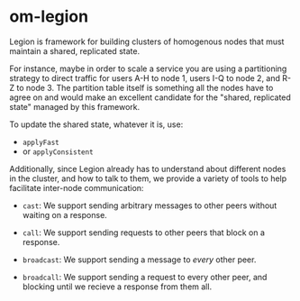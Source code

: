 # om-legion

Legion is framework for building clusters of homogenous nodes that must
maintain a shared, replicated state.

For instance, maybe in order to scale a service you are using a partitioning
strategy to direct traffic for users A-H to node 1, users I-Q to node 2, and
R-Z to node 3. The partition table itself is something all the nodes have to
agree on and would make an excellent candidate for the "shared, replicated
state" managed by this framework.

To update the shared state, whatever it is, use:

* `applyFast`
* or `applyConsistent`

Additionally, since Legion already has to understand about different nodes in
the cluster, and how to talk to them, we provide a variety of tools to help
facilitate inter-node communication:

* `cast`: We support sending arbitrary messages to other peers without
  waiting on a response.

* `call`: We support sending requests to other peers that block on a
  response.

* `broadcast`: We support sending a message to _every_ other peer.

* `broadcall`: We support sending a request to every other peer, and blocking
  until we recieve a response from them all.


